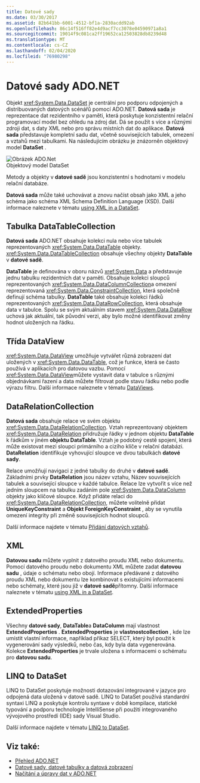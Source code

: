 ```yaml
---
title: Datové sady
ms.date: 03/30/2017
ms.assetid: 82b641bb-6001-4512-bf1a-2830acdd92ab
ms.openlocfilehash: 86c14f516ff82e4d9acf7cc3078e04590971a8a1
ms.sourcegitcommit: 19014f9c081ca2ff19652ca12503828db8239d48
ms.translationtype: MT
ms.contentlocale: cs-CZ
ms.lasthandoff: 02/04/2020
ms.locfileid: "76980298"
---
```

# <a name="adonet-datasets"></a>Datové sady ADO.NET
Objekt <xref:System.Data.DataSet> je centrální pro podporu odpojených a distribuovaných datových scénářů pomocí ADO.NET. **Datová sada** je reprezentace dat rezidentního v paměti, která poskytuje konzistentní relační programovací model bez ohledu na zdroj dat. Dá se použít s více a různými zdroji dat, s daty XML nebo pro správu místních dat do aplikace. **Datová sada** představuje kompletní sadu dat, včetně souvisejících tabulek, omezení a vztahů mezi tabulkami. Na následujícím obrázku je znázorněn objektový model **DataSet** .  
  
 ![Obrázek ADO.Net](./media/ado-1-bpuedev11.png "ado_1_bpuedev11")  
Objektový model DataSet  
  
 Metody a objekty v **datové sadě** jsou konzistentní s hodnotami v modelu relační databáze.  
  
 **Datová sada** může také uchovávat a znovu načíst obsah jako XML a jeho schéma jako schéma XML Schema Definition Language (XSD). Další informace naleznete v tématu [using XML in a DataSet](./dataset-datatable-dataview/using-xml-in-a-dataset.md).  
  
## <a name="the-datatablecollection"></a>Tabulka DataTableCollection  
 **Datová sada** ADO.NET obsahuje kolekci nula nebo více tabulek reprezentovaných <xref:System.Data.DataTable> objekty. <xref:System.Data.DataTableCollection> obsahuje všechny objekty **DataTable** v **datové sadě**.  
  
 **DataTable** je definována v oboru názvů <xref:System.Data> a představuje jednu tabulku rezidentních dat v paměti. Obsahuje kolekci sloupců reprezentovaných <xref:System.Data.DataColumnCollection>a omezení reprezentovaná <xref:System.Data.ConstraintCollection>, která společně definují schéma tabulky. **DataTable** také obsahuje kolekci řádků reprezentovaných <xref:System.Data.DataRowCollection>, která obsahuje data v tabulce. Spolu se svým aktuálním stavem <xref:System.Data.DataRow> uchová jak aktuální, tak původní verzi, aby bylo možné identifikovat změny hodnot uložených na řádku.  
  
## <a name="the-dataview-class"></a>Třída DataView  
 <xref:System.Data.DataView> umožňuje vytvářet různá zobrazení dat uložených v <xref:System.Data.DataTable>, což je funkce, která se často používá v aplikacích pro datovou vazbu. Pomocí <xref:System.Data.DataView>můžete vystavit data v tabulce s různými objednávkami řazení a data můžete filtrovat podle stavu řádku nebo podle výrazu filtru. Další informace naleznete v tématu [DataViews](./dataset-datatable-dataview/dataviews.md).  
  
## <a name="the-datarelationcollection"></a>DataRelationCollection  
 **Datová sada** obsahuje relace ve svém objektu <xref:System.Data.DataRelationCollection>. Vztah reprezentovaný objektem <xref:System.Data.DataRelation> přidružuje řádky v jednom objektu **DataTable** k řádkům v jiném **objektu DataTable**. Vztah je podobný cestě spojení, která může existovat mezi sloupci primárního a cizího klíče v relační databázi. **DataRelation** identifikuje vyhovující sloupce ve dvou tabulkách **datové sady**.  
  
 Relace umožňují navigaci z jedné tabulky do druhé v **datové sadě**. Základními prvky **DataRelation** jsou název vztahu, Název souvisejících tabulek a související sloupce v každé tabulce. Relace lze vytvořit s více než jedním sloupcem na tabulku zadáním pole <xref:System.Data.DataColumn> objekty jako klíčové sloupce. Když přidáte relaci do <xref:System.Data.DataRelationCollection>, můžete volitelně přidat **UniqueKeyConstraint** a **Objekt ForeignKeyConstraint** , aby se vynutila omezení integrity při změně souvisejících hodnot sloupců.  
  
 Další informace najdete v tématu [Přidání datových vztahů](./dataset-datatable-dataview/adding-datarelations.md).  
  
## <a name="xml"></a>XML  
 **Datovou sadu** můžete vyplnit z datového proudu XML nebo dokumentu. Pomocí datového proudu nebo dokumentu XML můžete zadat **datovou sadu** , údaje o schématu nebo obojí. Informace předávané z datového proudu XML nebo dokumentu lze kombinovat s existujícími informacemi nebo schématy, které jsou již v **datové sadě**přítomny. Další informace naleznete v tématu [using XML in a DataSet](./dataset-datatable-dataview/using-xml-in-a-dataset.md).  
  
## <a name="extendedproperties"></a>ExtendedProperties  
 Všechny **datové sady**, **DataTable**a **DataColumn** mají vlastnost **ExtendedProperties** . **ExtendedProperties** je **vlastnostcollection** , kde lze umístit vlastní informace, například příkaz SELECT, který byl použit k vygenerování sady výsledků, nebo čas, kdy byla data vygenerována. Kolekce **ExtendedProperties** je trvale uložena s informacemi o schématu pro **datovou sadu**.  
  
## <a name="linq-to-dataset"></a>LINQ to DataSet  
 LINQ to DataSet poskytuje možnosti dotazování integrované v jazyce pro odpojená data uložená v datové sadě. LINQ to DataSet používá standardní syntaxi LINQ a poskytuje kontrolu syntaxe v době kompilace, statické typování a podporu technologie IntelliSense při použití integrovaného vývojového prostředí (IDE) sady Visual Studio.  
  
 Další informace najdete v tématu [LINQ to DataSet](linq-to-dataset.md).  
  
## <a name="see-also"></a>Viz také:

- [Přehled ADO.NET](ado-net-overview.md)
- [Datové sady, datové tabulky a datová zobrazení](./dataset-datatable-dataview/index.md)
- [Načítání a úpravy dat v ADO.NET](retrieving-and-modifying-data.md)
